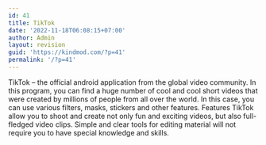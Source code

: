 ```yaml
---
id: 41
title: TikTok
date: '2022-11-18T06:08:15+07:00'
author: Admin
layout: revision
guid: 'https://kindmod.com/?p=41'
permalink: '/?p=41'
---
```


TikTok – the official android application from the global video community. In this program, you can find a huge number of cool and cool short videos that were created by millions of people from all over the world. In this case, you can use various filters, masks, stickers and other features. Features TikTok allow you to shoot and create not only fun and exciting videos, but also full-fledged video clips. Simple and clear tools for editing material will not require you to have special knowledge and skills.